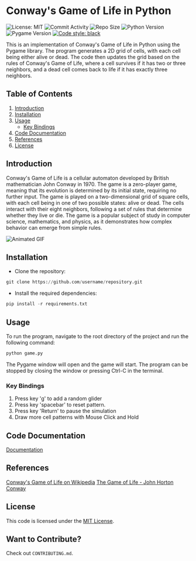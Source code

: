 # Conway's Game of Life in Python

![License: MIT](https://img.shields.io/bower/l/bootstrap?style=flat-square)
![Commit Activity](https://img.shields.io/github/last-commit/jainsid24/neural-network-simulation?style=flat-square)
![Repo Size](https://img.shields.io/github/repo-size/jainsid24/neural-network-simulation?style=flat-square)
![Python Version](https://img.shields.io/badge/Python-3.x-blue?style=flat-square)
![Pygame Version](https://img.shields.io/badge/Pygame-2.0.2-red?style=flat-square)
[![Code style: black](https://img.shields.io/badge/code%20style-black-000000.svg)](https://github.com/psf/black?style=flat-square)

This is an implementation of Conway's Game of Life in Python using the Pygame library. The program generates a 2D grid of cells, with each cell being either alive or dead. The code then updates the grid based on the rules of Conway's Game of Life, where a cell survives if it has two or three neighbors, and a dead cell comes back to life if it has exactly three neighbors.

## Table of Contents

1. [Introduction](#introduction)
2. [Installation](#installation)
3. [Usage](#usage)
    - [Key Bindings](#key-bindings)
4. [Code Documentation](#code-documentation)
6. [References](#references)
8. [License](#license)

## Introduction

Conway's Game of Life is a cellular automaton developed by British mathematician John Conway in 1970. The game is a zero-player game, meaning that its evolution is determined by its initial state, requiring no further input. The game is played on a two-dimensional grid of square cells, with each cell being in one of two possible states: alive or dead. The cells interact with their eight neighbors, following a set of rules that determine whether they live or die. The game is a popular subject of study in computer science, mathematics, and physics, as it demonstrates how complex behavior can emerge from simple rules.

![Animated GIF](game.gif)

## Installation

- Clone the repository:

```python
git clone https://github.com/username/repository.git
```

- Install the required dependencies:

```python
pip install -r requirements.txt
```

## Usage

To run the program, navigate to the root directory of the project and run the following command:

```python
python game.py
```

The Pygame window will open and the game will start. The program can be stopped by closing the window or pressing Ctrl-C in the terminal.

### Key Bindings
 1. Press key 'g' to add a random glider
 2. Press key 'spacebar' to reset pattern.
 3. Press key 'Return' to pause the simulation
 4. Draw more cell patterns with Mouse Click and Hold

## Code Documentation

[Documentation](https://jainsid24.github.io/game-of-life/)

## References

[Conway's Game of Life on Wikipedia](https://en.wikipedia.org/wiki/Conway%27s_Game_of_Life)
[The Game of Life - John Horton Conway](https://www.youtube.com/watch?v=R9Plq-D1gEk)

## License

This code is licensed under the [MIT License](https://opensource.org/licenses/MIT).

## Want to Contribute?

Check out `CONTRIBUTING.md`.